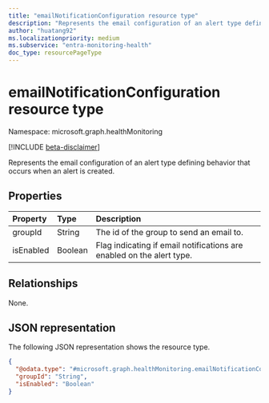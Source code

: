 ```yaml
---
title: "emailNotificationConfiguration resource type"
description: "Represents the email configuration of an alert type defining behavior that occurs when an alert is created."
author: "huatang92"
ms.localizationpriority: medium
ms.subservice: "entra-monitoring-health"
doc_type: resourcePageType
---
```


# emailNotificationConfiguration resource type

Namespace: microsoft.graph.healthMonitoring

[!INCLUDE [beta-disclaimer](../../includes/beta-disclaimer.md)]

Represents the email configuration of an alert type defining behavior that occurs when an alert is created.

## Properties
|Property|Type|Description|
|:---|:---|:---|
|groupId|String|The id of the group to send an email to.|
|isEnabled|Boolean|Flag indicating if email notifications are enabled on the alert type.|

## Relationships
None.

## JSON representation
The following JSON representation shows the resource type.
<!-- {
  "blockType": "resource",
  "@odata.type": "microsoft.graph.healthMonitoring.emailNotificationConfiguration"
}
-->
``` json
{
  "@odata.type": "#microsoft.graph.healthMonitoring.emailNotificationConfiguration",
  "groupId": "String",
  "isEnabled": "Boolean"
}
```

